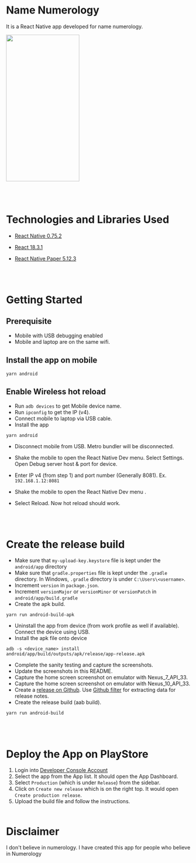 # Name Numerology

It is a React Native app developed for name numerology.

<p>
  <pre><img src="https://github.com/user-attachments/assets/0df5fde3-3d9b-49d9-936e-fae5289f7247" width="200" height="400" alt=""/></pre>
</p>

<br/><br/>

# Technologies and Libraries Used

- [React Native 0.75.2](https://reactnative.dev/)
- [React 18.3.1](https://reactjs.org/)
- [React Native Paper 5.12.3](https://callstack.github.io/react-native-paper/)

  <br/><br/>

# Getting Started

## Prerequisite

- Mobile with USB debugging enabled
- Mobile and laptop are on the same wifi.

## Install the app on mobile

```
yarn android
```

## Enable Wireless hot reload

- Run `adb devices` to get Mobile device name.
- Run `ipconfig` to get the IP (v4).
- Connect mobile to laptop via USB cable.
- Install the app

```
yarn android
```

- Disconnect mobile from USB. Metro bundler will be disconnected.
- Shake the mobile to open the React Native Dev menu. Select Settings. Open Debug server host & port for device.
- Enter IP v4 (from step 1) and port number (Generally 8081). Ex. `192.168.1.12:8081`
- Shake the mobile to open the React Native Dev menu .
- Select Reload. Now hot reload should work.

  <br/><br/>

# Create the release build

- Make sure that `my-upload-key.keystore` file is kept under the `android/app` directory
- Make sure that `gradle.properties` file is kept under the `.gradle` directory. In Windows, `.gradle` directory is under `C:\Users\<username>`.
- Increment `version` in `package.json`.
- Increment `versionMajor` or `versionMinor` or `versionPatch` in `android/app/build.gradle`
- Create the apk build.

```
yarn run android-build-apk
```

- Uninstall the app from device (from work profile as well if available). Connect the device using USB.
- Install the apk file onto device

```
adb -s <device_name> install android/app/build/outputs/apk/release/app-release.apk
```

- Complete the sanity testing and capture the screenshots.
- Update the screenshots in this README.
- Capture the home screen screenshot on emulator with Nexus_7_API_33.
- Capture the home screen screenshot on emulator with Nexus_10_API_33.
- Create a [release on Github](https://github.com/night-fury-rider/name-numerology/releases). Use [Github filter](https://github.com/night-fury-rider/name-numerology/compare/v0.0.1...main) for extracting data for release notes.
- Create the release build (aab build).

```
yarn run android-build
```

<br/><br/>

# Deploy the App on PlayStore

1. Login into [Developer Console Account](https://play.google.com/console/developers)
2. Select the app from the App list. It should open the App Dashboard.
3. Select `Production` (which is under `Release`) from the sidebar.
4. Click on `Create new release` which is on the right top. It would open `Create production release`.
5. Upload the build file and follow the instructions.
   <br/><br/>


# Disclaimer
I don't believe in numerology. I have created this app for people who believe in Numerology
